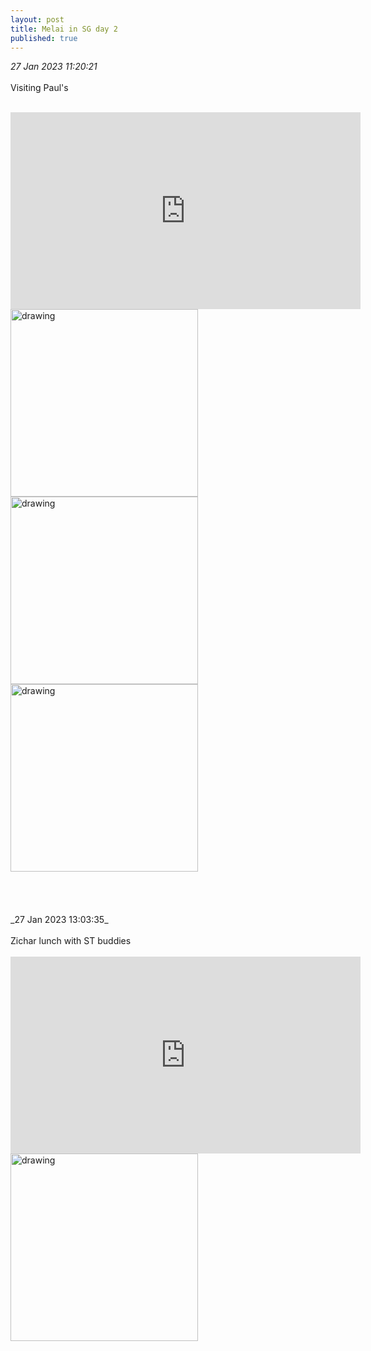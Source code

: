 ```yaml
---
layout: post
title: Melai in SG day 2
published: true
---
```

_27 Jan 2023 11:20:21_
<br>
<br>
Visiting Paul's
<br>
<br>
<iframe width="560" height="315"
src="https://www.youtube.com/embed/984ZWMIu1m0"
frameborder="0"
allow="accelerometer; autoplay; encrypted-media; gyroscope; picture-in-picture"
allowfullscreen></iframe>
<br>
<img src="https://drive.google.com/uc?export=view&id=1oz9N3oKS82aUC_biYXGj3lEIzeS89Tqw" alt="drawing" width="300"/>
<img src="https://drive.google.com/uc?export=view&id=1-v2afs6DjnxMBoDILXD7pOdIr4i6qjDA" alt="drawing" width="300"/>
<img src="https://drive.google.com/uc?export=view&id=1i4BB01Lq4lajCpIvjCQr9wBF8HwW4eTo" alt="drawing" width="300"/>
<br>
<br>
<br>
<br>
<br>
_27 Jan 2023 13:03:35_
<br>
<br>
Zichar lunch with ST buddies
<br>
<br>
<iframe width="560" height="315"
src="https://www.youtube.com/embed/I3JYcLblQ-0"
frameborder="0"
allow="accelerometer; autoplay; encrypted-media; gyroscope; picture-in-picture"
allowfullscreen></iframe>
<br>
<img src="https://drive.google.com/uc?export=view&id=18RortJsu7awWXio14N7dc7oOXZMJ-SXr" alt="drawing" width="300"/>
















